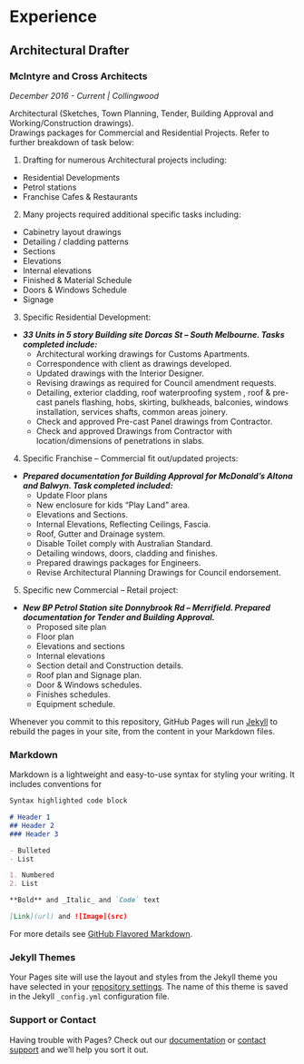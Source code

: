 # Experience

## Architectural Drafter
### McIntyre and Cross Architects
*December 2016 - Current | Collingwood*

Architectural (Sketches, Town Planning, Tender, Building Approval and Working/Construction drawings). 			
Drawings packages for Commercial and Residential Projects. Refer to further breakdown of task below:
1. Drafting for numerous Architectural projects including:
  * Residential Developments
  * Petrol stations
  * Franchise Cafes & Restaurants
2. Many projects required additional specific tasks including:
- Cabinetry layout drawings
- Detailing / cladding patterns
- Sections
- Elevations
- Internal elevations
- Finished & Material Schedule
- Doors & Windows Schedule
- Signage
3. Specific Residential Development:
- **_33 Units in 5 story Building site Dorcas St – South Melbourne. Tasks completed include:_**
  - Architectural working drawings for Customs Apartments.
  - Correspondence with client as drawings developed.
  - Updated drawings with the Interior Designer.
  - Revising drawings as required for Council amendment requests.
  - Detailing, exterior cladding, roof waterproofing system , roof & pre-cast panels flashing, hobs, skirting, bulkheads, balconies, windows installation, services shafts, common areas joinery.
  - Check and approved Pre-cast Panel drawings from Contractor. 
  - Check and approved Drawings from Contractor with location/dimensions of penetrations in slabs.
  
4. Specific Franchise – Commercial fit out/updated projects:
- **_Prepared documentation for Building Approval for McDonald’s Altona and Balwyn. Task completed included:_**
  - Update Floor plans
  - New enclosure for kids “Play Land” area.
  - Elevations and Sections.
  - Internal Elevations, Reflecting Ceilings, Fascia.
  - Roof, Gutter and Drainage system. 
  - Disable Toilet comply with Australian Standard.
  - Detailing windows, doors, cladding and finishes.
  - Prepared drawings packages for Engineers.
  - Revise Architectural Planning Drawings for Council endorsement.
  
5. Specific new Commercial – Retail project:
- **_New BP Petrol Station site Donnybrook Rd – Merrifield. Prepared documentation for Tender and Building Approval._**
  - Proposed site plan
  - Floor plan
  - Elevations and sections
  - Internal elevations
  - Section detail and Construction details.
  - Roof plan and Signage plan.
  - Door & Windows schedules.
  - Finishes schedules.
  - Equipment schedule.



Whenever you commit to this repository, GitHub Pages will run [Jekyll](https://jekyllrb.com/) to rebuild the pages in your site, from the content in your Markdown files.

### Markdown

Markdown is a lightweight and easy-to-use syntax for styling your writing. It includes conventions for

```markdown
Syntax highlighted code block

# Header 1
## Header 2
### Header 3

- Bulleted
- List

1. Numbered
2. List

**Bold** and _Italic_ and `Code` text

[Link](url) and ![Image](src)
```

For more details see [GitHub Flavored Markdown](https://guides.github.com/features/mastering-markdown/).

### Jekyll Themes

Your Pages site will use the layout and styles from the Jekyll theme you have selected in your [repository settings](https://github.com/lucianodamico/resume/settings). The name of this theme is saved in the Jekyll `_config.yml` configuration file.

### Support or Contact

Having trouble with Pages? Check out our [documentation](https://help.github.com/categories/github-pages-basics/) or [contact support](https://github.com/contact) and we’ll help you sort it out.

